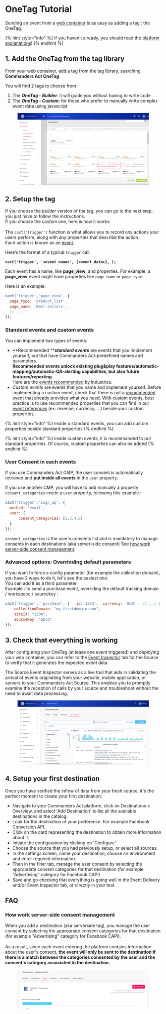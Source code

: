 # OneTag Tutorial

Sending an event from a [web container](../../features/sources/sources-catalog/web/containers/) is as easy as adding a tag : the OneTag.

{% hint style="info" %}
If you haven’t already, you should read the [platform explanations](../concepts/)!
{% endhint %}

## 1. Add the OneTag from the tag library

From your web container, add a tag from the tag library, searching **Commanders Act OneTag**

You will find 2 tags to choose from :&#x20;

1. The _**OneTag - Builder**_: it will guide you without having to write code
2. The _**OneTag - Custom**:_ for those who prefer to manually write complex event data using javascript

<figure><img src="../../.gitbook/assets/image (1).png" alt=""><figcaption></figcaption></figure>

## 2. Setup the tag

If you choose the _builder_ version of the tag, you can go to the next step, you just have to follow the instructions.\
If you choose the _custom_ one, here is how it works:\
\
The `cact('trigger')` function is what allows you to record any actions your users perform, along with any properties that describe the action.\
Each action is known as an [event](../concepts/#event).

Here’s the format of a typical `trigger` call:

<pre class="language-javascript"><code class="lang-javascript"><strong>cact('trigger', '&#x3C;event_name>', {&#x3C;event_data>}, );
</strong></code></pre>

Each event has a name, like **page\_view**, and properties. For example, a **page\_view** event might have properties like `page_name` or `page_type`.

Here is an example:

```javascript
cact('trigger','page_view', {
  page_type: 'product_list',
  page_name: 'Best sellers', 
  //...
});
```

### Standard events and custom events

You can implement two types of events:

* **Recommended **_**standard events**_ are events that you implement yourself, but that have Commanders Act-predefined names and parameters. \
  **Recommended events unlock existing plug\&play features/automatic-mapping/automatic-QA-alerting capabilities, but also future features/reporting** \
  Here are the [events recommended](../../developers/tracking/events-reference/) by industries.
* _Custom events_ are events that you name and implement yourself. Before implementing a custom event, check that there is not a [recommended event](../../developers/tracking/events-reference/) that already provides what you need. With custom events, best practice is to use recommended properties that you can find in our [event references](../../developers/tracking/events-reference/) (ex: revenue, currency, ...) beside your custom properties.

{% hint style="info" %}
Inside a standard events, you can add custom properties beside standard properties
{% endhint %}

{% hint style="info" %}
Inside custom events, it is recommanded to put standard properties. Of course, custom properties can also be added
{% endhint %}

### User Consent in each events

If you use Commanders Act CMP, the user consent is automatically retrieved and **put inside all events** in the `user` property.

If you use another CMP, you will have to add manually a property `consent_categories` inside a `user` property, following this example :&#x20;

```javascript
cact('trigger','sign_up', {
  method: 'email', 
  user: {
      consent_categories: [1,3,4,6]
  }
});
```

`consent_categories` is the user's consents list and is mandatory to manage consents in each destinations (aka server-side consent) See [how work server-side consent management](onetag-tutorial.md#how-work-server-side-consent-management).

### Advanced options: Overrinding default parameters

If you want to force a config parameter (for example the collection domain), you have 2 ways to do it, let's see the easiest one: \
You can add it as a third parameter.\
Example : to send a purchase event, overriding the default tracking domain / workspace / sourcekey :

```javascript
cact('trigger', 'purchase', {   id:'1234',  currency: 'EUR',  //...},{
    collectionDomain: "my.firstdomain.com",
    siteId: "1234", 
    sourceKey: "abcd"
});
```

## 3. Check that everything is working

After configuring your OneTag (at lease one event triggered) and deploying your web container, you can refer to the [Event Inspector](../../features/sources/live-event-inspector.md) tab for the Source to verify that it generates the expected event data.

The Source Event Inspector serves as a live tool that aids in validating the arrival of events originating from your website, mobile application, or servers to your Commanders Act Source. This enables you to promptly examine the reception of calls by your source and troubleshoot without the need to await data processing.

<figure><img src="../../.gitbook/assets/image (1) (1).png" alt="" width="563"><figcaption></figcaption></figure>

## 4. Setup your first destination

Once you have verified the inflow of data from your fresh source, it's the perfect moment to create your first destination:

* Navigate to your Commanders Act platform, click on Destinations-> Overview, and select 'Add Destination' to list all the available destinations in the catalog.
* Look for the destination of your preference. For example Facebook Conversion API.
* Click on the card representing the destination to obtain more information about it.
* Initiate the configuration by clicking on 'Configure'
* Choose the source that you had previously setup, or select all sources.
* In the settings screen, name your destination, choose an environment and enter required information.
* Then in the filter tab, manage the user consent by selecting the appropriate consent categories for that destination (for example "Advertising" category for Facebook CAPI)
* Save and go checking that everything is going well in the Event Delivery and/or Event Inspector tab, or directly in your tool.

## FAQ

### How work server-side consent management

When you add a destination (aka serverside tag), you manage the user consent by selecting the appropriate consent categories for that destination (for example "Advertising" category for Facebook CAPI). \
\
As a result, since each event entering the platform contains information about the user's consent, **the event will only be sent to the destination if there is a match between the categories consented by the user and the consent's category associated to the destination.**

<figure><img src="../../.gitbook/assets/image.png" alt=""><figcaption></figcaption></figure>

